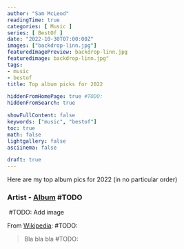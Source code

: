 ```yaml
---
author: "Sam McLeod"
readingTime: true
categories: [ Music ]
series: [ BestOf ]
date: "2022-10-30T07:00:00Z"
images: ["backdrop-linn.jpg"]
featuredImagePreview: backdrop-linn.jpg
featuredimage: backdrop-linn.jpg"
tags:
- music
- bestof
title: Top album picks for 2022

hiddenFromHomePage: true #TODO:
hiddenFromSearch: true

showFullContent: false
keywords: ["music", "bestof"]
toc: true
math: false
lightgallery: false
asciinema: false

draft: true
---
```


Here are my top album pics for 2022 (in no particular order)

### Artist - [Album](https://en.wikipedia.org/wiki/link) #TODO

![]() #TODO: Add image

From [Wikipedia](https://en.wikipedia.org/wiki/link): #TODO:

> Bla bla bla #TODO:
